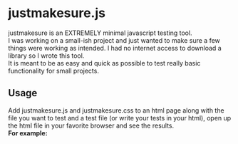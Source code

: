 # justmakesure.js

justmakesure is an EXTREMELY minimal javascript testing tool.   
I was working on a small-ish project and just wanted to make sure a few things were working as intended. I had no internet access to download a library so I wrote this tool.   
It is meant to be as easy and quick as possible to test really basic functionality for small projects.   

## Usage
Add justmakesure.js and justmakesure.css to an html page along with the file you want to test and a test file (or write your tests in your html), open up the html file in your favorite browser and see the results.    
__For example:__   
    <!DOCTYPE html>
    <html>
        <head>
            <script type="text/javascript" src="justmakesure.js"></script>
            <link rel="stylesheet" type="text/css" href="justmakesure.css">
            <!--
                include the script you want to test
            -->
        </head>
        <body>
            <script type="text/javascript">
                var a = 3;
                
                MAKE_SURE.after_each = function() { a = 3 };
                
                // This will pass
                makeSure("Multiplying 3 by 4 gives 12", function() {
                    a *= 4;
                    return a === 12;
                });
                
                // This will fail
                makeSure("Adding 17 to 3 gives 21", function() {
                    a += 17;
                    return a === 21;
                });
                
                // This will throw an exception
                makeSure("Calling plusOne on 3 gives 4", function() {
                    a.plusOne();
                    return a === 4;
                });
                
                // Testing objects
                makeSure("An array of numbers is sorted correctly", function() {
                    var actual   = [2, 1, 4, 3].sort(),
                        expected = [1, 2, 3, 4];
                    return JSON.stringify(actual) === JSON.stringify(expected);
                });
            </script>
        </body>
    </html>

---

Please feel free to use and imporove this tool!
Email me with ideas or fork and pull.
